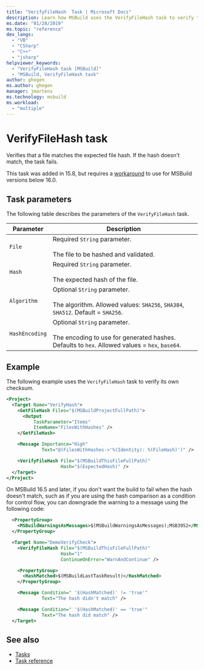 ```yaml
---
title: "VerifyFileHash  Task | Microsoft Docs"
description: Learn how MSBuild uses the VerifyFileHash task to verify that a file matches the expected file hash, and fails if it doesn't match.
ms.date: "01/28/2019"
ms.topic: "reference"
dev_langs:
  - "VB"
  - "CSharp"
  - "C++"
  - "jsharp"
helpviewer_keywords:
  - "VerifyFileHash task [MSBuild]"
  - "MSBuild, VerifyFileHash task"
author: ghogen
ms.author: ghogen
manager: jmartens
ms.technology: msbuild
ms.workload:
  - "multiple"
---
```

# VerifyFileHash task

Verifies that a file matches the expected file hash. If the hash doesn't match, the task fails.

This task was added in 15.8, but requires a [workaround](https://github.com/Microsoft/msbuild/pull/3999#issuecomment-458193272) to use for MSBuild versions below 16.0.

## Task parameters

 The following table describes the parameters of the `VerifyFileHash` task.

|Parameter|Description|
|---------------|-----------------|
|`File`|Required `String` parameter.<br /><br />The file to be hashed and validated.|
|`Hash`|Required `String` parameter.<br /><br />The expected hash of the file.|
|`Algorithm`|Optional `String` parameter.<br /><br />The algorithm. Allowed values: `SHA256`, `SHA384`, `SHA512`. Default = `SHA256`.|
|`HashEncoding`|Optional `String` parameter.<br /><br />The encoding to use for generated hashes. Defaults to `hex`. Allowed values = `hex`, `base64`.|

## Example

The following example uses the `VerifyFileHash` task to verify its own checksum.

```xml
<Project>
  <Target Name="VerifyHash">
    <GetFileHash Files="$(MSBuildProjectFullPath)">
      <Output
          TaskParameter="Items"
          ItemName="FilesWithHashes" />
    </GetFileHash>

    <Message Importance="High"
             Text="@(FilesWithHashes->'%(Identity): %(FileHash)')" />

    <VerifyFileHash File="$(MSBuildThisFileFullPath)"
                    Hash="$(ExpectedHash)" />
  </Target>
</Project>
```

On MSBuild 16.5 and later, if you don't want the build to fail when the hash doesn't match, such as if you are using the hash comparison as a condition for control flow, you can downgrade the warning to a message using the following code:

```xml
  <PropertyGroup>
    <MSBuildWarningsAsMessages>$(MSBuildWarningsAsMessages);MSB3952</MSBuildWarningsAsMessages>
  </PropertyGroup>

  <Target Name="DemoVerifyCheck">
    <VerifyFileHash File="$(MSBuildThisFileFullPath)"
                    Hash="1"
                    ContinueOnError="WarnAndContinue" />

    <PropertyGroup>
      <HashMatched>$(MSBuildLastTaskResult)</HashMatched>
    </PropertyGroup>

    <Message Condition=" '$(HashMatched)' != 'true'"
             Text="The hash didn't match" />

    <Message Condition=" '$(HashMatched)' == 'true'"
             Text="The hash did match" />
  </Target>
```

## See also

- [Tasks](../msbuild/msbuild-tasks.md)
- [Task reference](../msbuild/msbuild-task-reference.md)
